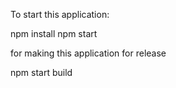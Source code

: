 To start this application:

npm install
npm start


for making this application for release

npm start build